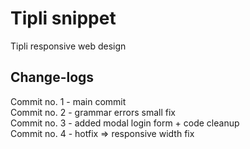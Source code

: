 # Tipli snippet
Tipli responsive web design

## Change-logs

Commit no. 1 - main commit<br>
Commit no. 2 - grammar errors small fix<br>
Commit no. 3 - added modal login form + code cleanup<br>
Commit no. 4 - hotfix => responsive width fix
